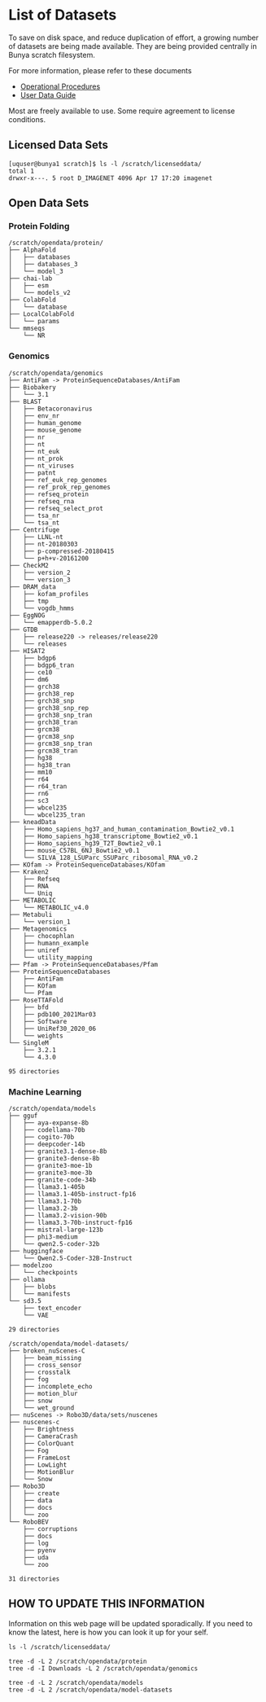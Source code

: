 # List of Datasets

To save on disk space, and reduce duplication of effort, a growing number of datasets are being made available.
They are being provided centrally in Bunya scratch filesystem.

For more information, please refer to these documents
- [Operational Procedures](https://github.com/UQ-RCC/hpc-docs/blob/main/policy/Bunya-User-Data-Spaces-Operational-Procedure.md#scratchopendata)
- [User Data Guide](https://github.com/UQ-RCC/hpc-docs/blob/main/guides/Bunya-UserData-Guide.md#scratchopendata)

Most are freely available to use. Some require agreement to license conditions.

## Licensed Data Sets

```
[uquser@bunya1 scratch]$ ls -l /scratch/licenseddata/
total 1
drwxr-x---. 5 root D_IMAGENET 4096 Apr 17 17:20 imagenet
```

## Open Data Sets

### Protein Folding

```
/scratch/opendata/protein/
├── AlphaFold
│   ├── databases
│   ├── databases_3
│   └── model_3
├── chai-lab
│   ├── esm
│   └── models_v2
├── ColabFold
│   └── database
├── LocalColabFold
│   └── params
└── mmseqs
    └── NR
```

### Genomics

```
/scratch/opendata/genomics
├── AntiFam -> ProteinSequenceDatabases/AntiFam
├── Biobakery
│   └── 3.1
├── BLAST
│   ├── Betacoronavirus
│   ├── env_nr
│   ├── human_genome
│   ├── mouse_genome
│   ├── nr
│   ├── nt
│   ├── nt_euk
│   ├── nt_prok
│   ├── nt_viruses
│   ├── patnt
│   ├── ref_euk_rep_genomes
│   ├── ref_prok_rep_genomes
│   ├── refseq_protein
│   ├── refseq_rna
│   ├── refseq_select_prot
│   ├── tsa_nr
│   └── tsa_nt
├── Centrifuge
│   ├── LLNL-nt
│   ├── nt-20180303
│   ├── p-compressed-20180415
│   └── p+h+v-20161200
├── CheckM2
│   ├── version_2
│   └── version_3
├── DRAM_data
│   ├── kofam_profiles
│   ├── tmp
│   └── vogdb_hmms
├── EggNOG
│   └── emapperdb-5.0.2
├── GTDB
│   ├── release220 -> releases/release220
│   └── releases
├── HISAT2
│   ├── bdgp6
│   ├── bdgp6_tran
│   ├── ce10
│   ├── dm6
│   ├── grch38
│   ├── grch38_rep
│   ├── grch38_snp
│   ├── grch38_snp_rep
│   ├── grch38_snp_tran
│   ├── grch38_tran
│   ├── grcm38
│   ├── grcm38_snp
│   ├── grcm38_snp_tran
│   ├── grcm38_tran
│   ├── hg38
│   ├── hg38_tran
│   ├── mm10
│   ├── r64
│   ├── r64_tran
│   ├── rn6
│   ├── sc3
│   ├── wbcel235
│   └── wbcel235_tran
├── kneadData
│   ├── Homo_sapiens_hg37_and_human_contamination_Bowtie2_v0.1
│   ├── Homo_sapiens_hg38_transcriptome_Bowtie2_v0.1
│   ├── Homo_sapiens_hg39_T2T_Bowtie2_v0.1
│   ├── mouse_C57BL_6NJ_Bowtie2_v0.1
│   └── SILVA_128_LSUParc_SSUParc_ribosomal_RNA_v0.2
├── KOfam -> ProteinSequenceDatabases/KOfam
├── Kraken2
│   ├── Refseq
│   ├── RNA
│   └── Uniq
├── METABOLIC
│   └── METABOLIC_v4.0
├── Metabuli
│   └── version_1
├── Metagenomics
│   ├── chocophlan
│   ├── humann_example
│   ├── uniref
│   └── utility_mapping
├── Pfam -> ProteinSequenceDatabases/Pfam
├── ProteinSequenceDatabases
│   ├── AntiFam
│   ├── KOfam
│   └── Pfam
├── RoseTTAFold
│   ├── bfd
│   ├── pdb100_2021Mar03
│   ├── Software
│   ├── UniRef30_2020_06
│   └── weights
└── SingleM
    ├── 3.2.1
    └── 4.3.0

95 directories
```
### Machine Learning

```
/scratch/opendata/models
├── gguf
│   ├── aya-expanse-8b
│   ├── codellama-70b
│   ├── cogito-70b
│   ├── deepcoder-14b
│   ├── granite3.1-dense-8b
│   ├── granite3-dense-8b
│   ├── granite3-moe-1b
│   ├── granite3-moe-3b
│   ├── granite-code-34b
│   ├── llama3.1-405b
│   ├── llama3.1-405b-instruct-fp16
│   ├── llama3.1-70b
│   ├── llama3.2-3b
│   ├── llama3.2-vision-90b
│   ├── llama3.3-70b-instruct-fp16
│   ├── mistral-large-123b
│   ├── phi3-medium
│   └── qwen2.5-coder-32b
├── huggingface
│   └── Qwen2.5-Coder-32B-Instruct
├── modelzoo
│   └── checkpoints
├── ollama
│   ├── blobs
│   └── manifests
└── sd3.5
    ├── text_encoder
    └── VAE

29 directories
```

```
/scratch/opendata/model-datasets/
├── broken_nuScenes-C
│   ├── beam_missing
│   ├── cross_sensor
│   ├── crosstalk
│   ├── fog
│   ├── incomplete_echo
│   ├── motion_blur
│   ├── snow
│   └── wet_ground
├── nuScenes -> Robo3D/data/sets/nuscenes
├── nuscenes-c
│   ├── Brightness
│   ├── CameraCrash
│   ├── ColorQuant
│   ├── Fog
│   ├── FrameLost
│   ├── LowLight
│   ├── MotionBlur
│   └── Snow
├── Robo3D
│   ├── create
│   ├── data
│   ├── docs
│   └── zoo
└── RoboBEV
    ├── corruptions
    ├── docs
    ├── log
    ├── pyenv
    ├── uda
    └── zoo

31 directories
```

## HOW TO UPDATE THIS INFORMATION

Information on this web page will be updated sporadically. 
If you need to know the latest, here is how you can look it up for your self.

```
ls -l /scratch/licenseddata/

tree -d -L 2 /scratch/opendata/protein
tree -d -I Downloads -L 2 /scratch/opendata/genomics

tree -d -L 2 /scratch/opendata/models
tree -d -L 2 /scratch/opendata/model-datasets
```
